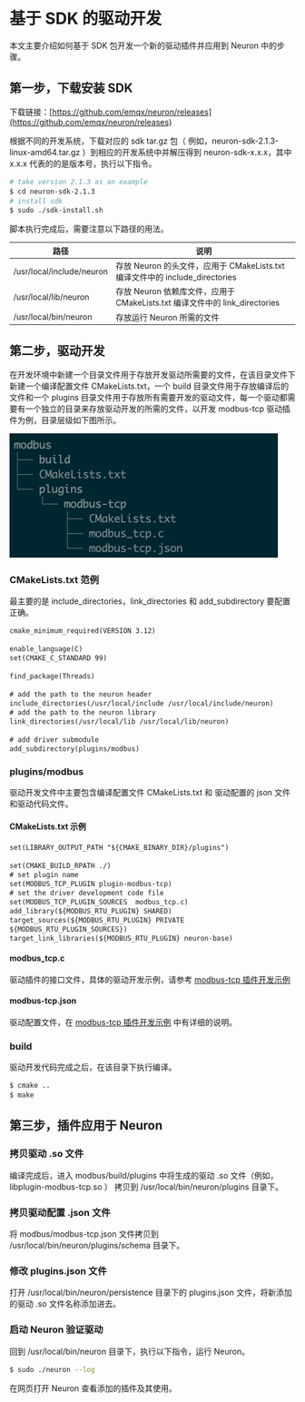 # 基于 SDK 的驱动开发

本文主要介绍如何基于 SDK 包开发一个新的驱动插件并应用到 Neuron 中的步骤。

## 第一步，下载安装 SDK

下载链接：[https://github.com/emqx/neuron/releases](https://github.com/emqx/neuron/releases)

根据不同的开发系统，下载对应的 sdk tar.gz 包（ 例如，neuron-sdk-2.1.3-linux-amd64.tar.gz ）到相应的开发系统中并解压得到 neuron-sdk-x.x.x，其中 x.x.x 代表的的是版本号，执行以下指令。

```bash
# take version 2.1.3 as an example
$ cd neuron-sdk-2.1.3
# install sdk
$ sudo ./sdk-install.sh
```

脚本执行完成后，需要注意以下路径的用法。

| 路径                         | 说明            |
| --------------------------- | ------------------------------------------------------------------------- |
| /usr/local/include/neuron   | 存放 Neuron 的头文件，应用于 CMakeLists.txt 编译文件中的 include_directories    |
| /usr/local/lib/neuron       | 存放 Neuron 依赖库文件，应用于 CMakeLists.txt 编译文件中的 link_directories     |
| /usr/local/bin/neuron       | 存放运行 Neuron 所需的文件                                                   |

## 第二步，驱动开发

在开发环境中新建一个目录文件用于存放开发驱动所需要的文件，在该目录文件下新建一个编译配置文件 CMakeLists.txt，一个 build 目录文件用于存放编译后的文件和一个 plugins 目录文件用于存放所有需要开发的驱动文件，每一个驱动都需要有一个独立的目录来存放驱动开发的所需的文件，以开发 modbus-tcp 驱动插件为例，目录层级如下图所示。

![driver_tree](./assets/driver_tree.png)

### CMakeLists.txt 范例

最主要的是 include_directories，link_directories 和 add_subdirectory 要配置正确。

```shell
cmake_minimum_required(VERSION 3.12)

enable_language(C)
set(CMAKE_C_STANDARD 99)

find_package(Threads)

# add the path to the neuron header
include_directories(/usr/local/include /usr/local/include/neuron)
# add the path to the neuron library
link_directories(/usr/local/lib /usr/local/lib/neuron)

# add driver submodule
add_subdirectory(plugins/modbus)
```

### plugins/modbus

驱动开发文件中主要包含编译配置文件 CMakeLists.txt 和 驱动配置的 json 文件和驱动代码文件。

#### CMakeLists.txt 示例

```shell
set(LIBRARY_OUTPUT_PATH "${CMAKE_BINARY_DIR}/plugins")

set(CMAKE_BUILD_RPATH ./)
# set plugin name
set(MODBUS_TCP_PLUGIN plugin-modbus-tcp)
# set the driver development code file
set(MODBUS_TCP_PLUGIN_SOURCES  modbus_tcp.c)
add_library(${MODBUS_RTU_PLUGIN} SHARED)
target_sources(${MODBUS_RTU_PLUGIN} PRIVATE ${MODBUS_RTU_PLUGIN_SOURCES})
target_link_libraries(${MODBUS_RTU_PLUGIN} neuron-base)
```

#### modbus_tcp.c

驱动插件的接口文件，具体的驱动开发示例，请参考 [modbus-tcp 插件开发示例](./modbus_example.md)

#### modbus-tcp.json

驱动配置文件，在 [modbus-tcp 插件开发示例](./modbus_example.md) 中有详细的说明。

### build

驱动开发代码完成之后，在该目录下执行编译。

```bash
$ cmake ..
$ make
```

## 第三步，插件应用于 Neuron

### 拷贝驱动 .so 文件

编译完成后，进入 modbus/build/plugins 中将生成的驱动 .so 文件（例如，libplugin-modbus-tcp.so ） 拷贝到 /usr/local/bin/neuron/plugins 目录下。

### 拷贝驱动配置 .json 文件

将 modbus/modbus-tcp.json 文件拷贝到 /usr/local/bin/neuron/plugins/schema 目录下。

### 修改 plugins.json 文件

打开 /usr/local/bin/neuron/persistence 目录下的 plugins.json 文件，将新添加的驱动 .so 文件名称添加进去。

### 启动 Neuron 验证驱动

回到 /usr/local/bin/neuron 目录下，执行以下指令，运行 Neuron。

```bash
$ sudo ./neuron --log
```

在网页打开 Neuron 查看添加的插件及其使用。
